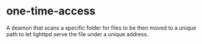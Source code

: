 # one-time-access
A deamon that scans a specific folder for files to be then moved to a unique path to let lighttpd serve the file under a unique address. 

